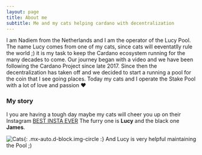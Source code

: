```yaml
---
layout: page
title: About me
subtitle: Me and my cats helping cardano with decentralization
---
```


I am Nadiem from the Netherlands and I am the operator of the Lucy Pool. The name Lucy comes from one of my cats, since cats will eeventatlly rule the world ;) it is my task to keep the Cardano ecosystem running for the many decades to come. Our journey began with a video and we have been following the Cardano Project since late 2017. Since then the decentralization has taken off and we decided to start a running a pool for the coin that I see going places. Today my cats and I operate the Stake Pool with a lot of love and passion ❤️ 

### My story

I you are having a tough day maybe my cats will cheer you up on their Instagram [BEST INSTA EVER](https://www.instagram.com/kingjames_princesslucy) The furry one is **Lucy** and the black one **James**.

![Cats](/asset/img/LucyHelp.jpg){: .mx-auto.d-block.img-circle :}
And Lucy is very helpful maintaining the Pool ;)

